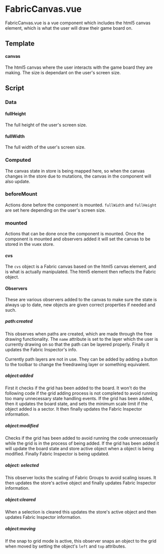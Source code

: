 # FabricCanvas.vue

FabricCanvas.vue is a vue component which includes the html5 canvas element, which is what the user will draw their
game board on.

## Template

#### canvas

The html5 canvas where the user interacts with the game board they are making. The size is dependant on the user's
screen size.

## Script

### Data

#### fullHeight

The full height of the user's screen size.

#### fullWidth

The full width of the user's screen size.

### Computed

The canvas state in store is being mapped here, so when the canvas changes in the store due to mutations, the
canvas in the component will also update.

### beforeMount

Actions done before the component is mounted. `fullWidth` and `fullHeight` are set here depending on the user's
screen size.


### mounted

Actions that can be done once the component is mounted. Once the component is mounted and observers added it will
set the canvas to be stored in the vuex store.

#### cvs

The `cvs` object is a Fabric canvas based on the html5 canvas element, and is what is actually manipulated. The 
html5 element then reflects the Fabric object.

#### Observers

These are various observers added to the canvas to make sure the state is always up to date, new objects are given
correct properties if needed and such.

##### path:created

This observes when paths are created, which are made through the free drawing functionality. The `name` attribute
is set to the layer which the user is currently drawing on so that the path can be layered properly. Finally
it updates the Fabric Inspector's info.

Currently path layers are not in use. They can be added by adding a button to the toolbar to change the freedrawing
layer or something equivalent.

##### object:added

First it checks if the grid has been added to the board. It won't do the following code if the grid adding process is
not completed to avoid running too many unnecessary state handling events. If the grid has been added, then it updates
the board state, and sets the minimum scale limit if the object added is a sector. It then finally updates the
Fabric Inspector information.

##### object:modified

Checks if the grid has been added to avoid running the code unnecessarily while the grid is in the process of being
added. If the grid has been added it will update the board state and store active object when a object is being
modified. Finally Fabric Inspector is being updated.

##### object: selected

This observer locks the scaling of Fabric Groups to avoid scaling issues. It then updates the store's active object
and finally updates Fabric Inspector information.

##### object:cleared

When a selection is cleared this updates the store's active object and then updates Fabric Inspector information.

##### object:moving

If the snap to grid mode is active, this observer snaps an object to the grid when moved by setting the object's
`left` and `top` attributes.

